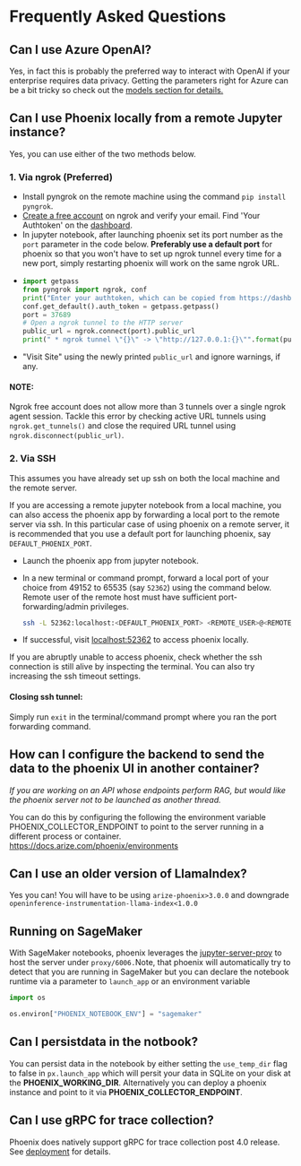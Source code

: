 # Frequently Asked Questions

## Can I use Azure OpenAI?

Yes, in fact this is probably the preferred way to interact with OpenAI if your enterprise requires data privacy. Getting the parameters right for Azure can be a bit tricky so check out the [models section for details.](../api/evaluation-models.md#azure-openai)

## Can I use Phoenix locally from a remote Jupyter instance?

Yes, you can use either of the two methods below.

### 1. Via ngrok (Preferred)

* Install pyngrok on the remote machine using the command `pip install pyngrok`.
* [Create a free account](https://ngrok.com/) on ngrok and verify your email. Find 'Your Authtoken' on the [dashboard](https://dashboard.ngrok.com/auth).
* In jupyter notebook, after launching phoenix set its port number as the `port` parameter in the code below. **Preferably use a default port** for phoenix so that you won't have to set up ngrok tunnel every time for a new port, simply restarting phoenix will work on the same ngrok URL.
* ```python
  import getpass
  from pyngrok import ngrok, conf
  print("Enter your authtoken, which can be copied from https://dashboard.ngrok.com/auth")
  conf.get_default().auth_token = getpass.getpass()
  port = 37689
  # Open a ngrok tunnel to the HTTP server
  public_url = ngrok.connect(port).public_url
  print(" * ngrok tunnel \"{}\" -> \"http://127.0.0.1:{}\"".format(public_url, port))
  ```
* "Visit Site" using the newly printed `public_url` and ignore warnings, if any.

#### NOTE:

Ngrok free account does not allow more than 3 tunnels over a single ngrok agent session. Tackle this error by checking active URL tunnels using `ngrok.get_tunnels()` and close the required URL tunnel using `ngrok.disconnect(public_url)`.

### 2. Via SSH

This assumes you have already set up ssh on both the local machine and the remote server.

If you are accessing a remote jupyter notebook from a local machine, you can also access the phoenix app by forwarding a local port to the remote server via ssh. In this particular case of using phoenix on a remote server, it is recommended that you use a default port for launching phoenix, say `DEFAULT_PHOENIX_PORT`.

* Launch the phoenix app from jupyter notebook.
*   In a new terminal or command prompt, forward a local port of your choice from 49152 to 65535 (say `52362`) using the command below. Remote user of the remote host must have sufficient port-forwarding/admin privileges.

    ```bash
    ssh -L 52362:localhost:<DEFAULT_PHOENIX_PORT> <REMOTE_USER>@<REMOTE_HOST>
    ```
* If successful, visit [localhost:52362](http://localhost:52362) to access phoenix locally.

If you are abruptly unable to access phoenix, check whether the ssh connection is still alive by inspecting the terminal. You can also try increasing the ssh timeout settings.

#### Closing ssh tunnel:

Simply run `exit` in the terminal/command prompt where you ran the port forwarding command.

## How can I configure the backend to send the data to the phoenix UI in another container?

_If you are working on an API whose endpoints perform RAG, but would like the phoenix server not to be launched as another thread._

You can do this by configuring the following the environment variable PHOENIX\_COLLECTOR\_ENDPOINT to point to the server running in a different process or container. https://docs.arize.com/phoenix/environments

## Can I use an older version of LlamaIndex?

Yes you can! You will have to be using `arize-phoenix>3.0.0` and downgrade `openinference-instrumentation-llama-index<1.0.0`

## Running on SageMaker

With SageMaker notebooks, phoenix leverages the [jupyter-server-proy](https://github.com/jupyterhub/jupyter-server-proxy) to host the server under `proxy/6006.`Note, that phoenix will automatically try to detect that you are running in SageMaker but you can declare the notebook runtime via a parameter to `launch_app` or an environment variable

```python
import os

os.environ["PHOENIX_NOTEBOOK_ENV"] = "sagemaker"
```

## Can I persistdata in the notbook?

You can persist data in the notebook by either setting the `use_temp_dir` flag to false in `px.launch_app` which will persit your data in SQLite on your disk at the **PHOENIX\_WORKING\_DIR**. Alternatively you can deploy a phoenix instance and point to it via **PHOENIX\_COLLECTOR\_ENDPOINT**.

## Can I use gRPC for trace collection?

Phoenix does natively support gRPC for trace collection post 4.0 release. See [deployment](../deployment/ "mention") for details.

